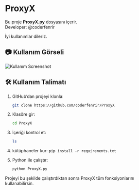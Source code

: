 # ProxyX

Bu proje **ProxyX.py** dosyasını içerir.  
Developer: @coderfenrir

İyi kullanımlar dileriz.

## 📷 Kullanım Görseli
![Kullanım Screenshot](https://i.ibb.co/Kc7Ncj84/Screenshot-2025-10-04-23-27-35-646-com-termux-edit.jpg)

## 🛠️ Kullanım Talimatı

1. GitHub’dan projeyi klonla:
   ```bash
   git clone https://github.com/coderfenrir/ProxyX
   ```

2. Klasöre gir:
   ```bash
   cd ProxyX
   ```

3. İçeriği kontrol et:
   ```bash
   ls
   ```

4. kütüphaneler kur:
   ```pip install -r requirements.txt```
   
5. Python ile çalıştır:
   ```bash
   python ProxyX.py
   ```

Projeyi bu şekilde çalıştırdıktan sonra ProxyX tüm fonksiyonlarını kullanabilirsin.
